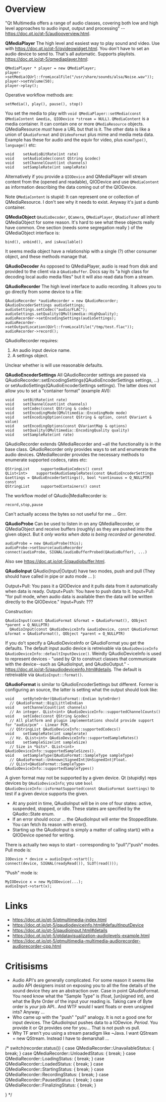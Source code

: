 # Overview
"Qt Multimedia offers a range of audio classes, covering both low and high level approaches to audio input, output and processing" -- https://doc.qt.io/qt-5/audiooverview.html.

**QMediaPlayer**
The high level and easiest way to play sound and video. Use with https://doc.qt.io/qt-5/qvideowidget.html. You don't have to set an audio device to send to. That's all automatic. Supports playlists. https://doc.qt.io/qt-5/qmediaplayer.html:

    QMediaPlayer * player = new QMediaPlayer;
    player->setMedia(QUrl::fromLocalFile("/usr/share/sounds/alsa/Noise.wav"));
    player->setVolume(50);
    player->play();

Operative workflow methods are:

    setMedia(), play(), pause(), stop()

You set the media to play with `void QMediaPlayer::setMedia(const QMediaContent &media, QIODevice *stream = NULL)`. `QMediaContent` is a media container. It can contain one or more `QMediaResource` objects. QMediaResource *must* have a URL but that is it. The other data is like a union of `QAudioFormat` and `QVideoFormat` plus mime and media meta data. Example has these for audio and the equiv for video, plus `mimeType()`, `language()` etc:

    void 	setAudioBitRate(int rate)
    void 	setAudioCodec(const QString &codec)
    void 	setChannelCount(int channels)
    void 	setSampleRate(int sampleRate)

Alternatively if you provide a `QIODevice` and QMediaPlayer will stream content from the (opened and readable), QIODevice and use `QMediaContent` as information describing the data coming out of the QIODevice.

Note `QMediaContent` is stupid: It can represent one or collection of QMediaResource. I don't see why it needs to exist. Anyway it's just a dumb container.

**QMediaObject**
`QAudioDecoder`, `QCamera`, `QMediaPlayer`, `QRadioTuner` all inherit QMediaObject for some reason. It's hard to see what these objects really have common. One section (needs some segregation really ) of the QMediaObject interface is:

    bind(), unbind(), and isAvailable()

It seems media object have a relationship with a single (?) other consumer object, and these methods manage that.

**QAudioDecoder**
As opposed to QMediaPlayer, audio is read from disk and provided to the client via a `QAudioBuffer`. Docs say its "a high class for decoding local audio media files" but it will also read data from a stream.

**QAudioRecorder**
The high level interface to audio recording. It allows you to go directly from some device to a file:

    QAudioRecorder *audioRecorder = new QAudioRecorder;
    QAudioEncoderSettings audioSettings;
    audioSettings.setCodec("audio/FLAC");
    audioSettings.setQuality(QMultimedia::HighQuality);
    audioRecorder->setEncodingSettings(audioSettings);
    audioRecorder->setOutputLocation(QUrl::fromLocalFile("/tmp/test.flac"));
    audioRecorder->record();

QAudioRecorder requires:

  1. An audio input device name.
  2. A settings object.

Unclear whether is will use reasonable defaults.

**QAudioEncoderSettings** All QAudioRecorder settings are passed via QAudioRecorder::setEncodingSettings(QAudioEncoderSettings settings, ...) or setAudioSettings(QAudioEncoderSettings settings). The latter does not allow you to set a "container format" (example AVI):

    void	setBitRate(int rate)
    void	setChannelCount(int channels)
    void	setCodec(const QString & codec)
    void	setEncodingMode(QMultimedia::EncodingMode mode)
    void	setEncodingOption(const QString & option, const QVariant & value)
    void	setEncodingOptions(const QVariantMap & options)
    void	setQuality(QMultimedia::EncodingQuality quality)
    void	setSampleRate(int rate)

QAudioRecorder extends QMediaRecorder and ~all the functionality is in the base class. QAudioRecorder only provides ways to set and enumerate the audio devices. QMediaRecorder provides the necessary methods to enumerate supported codecs, rates etc:

    QStringList 	supportedAudioCodecs() const
    QList<int> 	  supportedAudioSampleRates(const QAudioEncoderSettings &settings = QAudioEncoderSettings(), bool *continuous = Q_NULLPTR) const
    QStringList 	supportedContainers() const

The workflow model of QAudio|MediaRecorder is:

    record,stop,pause

Can't actually access the bytes so not useful for me ... Grrr.

**QAudioProbe**
Can be used to listen in on any QMediaRecorder, or QMediaObject and receive buffers (roughly) as they are pushed into the given object. But it *only works when data is being recorded or generated*.

    audioProbe = new QAudioProbe(this);
    audioProbe->setSource(audioRecorder
    connect(audioProbe, SIGNAL(audioBufferProbed(QAudioBuffer), ...)

Also see https://doc.qt.io/qt-5/qaudiobuffer.html.

**QAudioInput**
QAudio(Input|Output) have two modes, push and pull (They should have called in pipe or auto mode ...
):

  Output+Pull: You pass it a QIODevice and it pulls data from it automatically when data is ready.
  Output+Push: You have to push data to it.
  Input+Pull: "for pull mode, when audio data is available then the data will be written directly to the QIODevice."
  Input+Push: ???

Construction:

    QAudioInput(const QAudioFormat &format = QAudioFormat(), QObject *parent = Q_NULLPTR)
	  QAudioInput(const QAudioDeviceInfo &audioDevice, const QAudioFormat &format = QAudioFormat(), QObject *parent = Q_NULLPTR)

If you do't specify a QAudioDeviceInfo or QAudioFormat you get the defaults. The default input audio device is retreivable via `QAudioDeviceInfo QAudioDeviceInfo::defaultInputDevice()`. Weirdly QAudioDeviceInfo is used to represent devices - "used by Qt to construct classes that communicate with the device--such as QAudioInput, and QAudioOutput." - https://doc.qt.io/qt-5/qaudiodeviceinfo.html#details. The default is retreivable via `QAudioInput::format()`.

**QAudioFormat** is similar to QAudioEncoderSettings but different. Former is configuring an source, the latter is setting what the output should look like:

    void 	setByteOrder(QAudioFormat::Endian byteOrder)
      // QAudioFormat::Big|LittleEndian
    void 	setChannelCount(int channels)
      // An integer. QList<int> QAudioDeviceInfo::supportedChannelCounts()
    void 	setCodec(const QString &codec)
      // All platform and plugin implementations should provide support for "audio/pcm" - Linear PCM.
      // QStringList QAudioDeviceInfo::supportedCodecs()
    void 	setSampleRate(int samplerate)
      // Hz. QList<int> QAudioDeviceInfo::supportedSampleRates()
    void 	setSampleSize(int sampleSize)
      // Size in *bits*. QList<int> QAudioDeviceInfo::supportedSampleSizes().
    void 	setSampleType(QAudioFormat::SampleType sampleType)
      // QAudioFormat::Unknown|SignedInt|UnSignedInt|Float.
      // QList<QAudioFormat::SampleType> QAudioDeviceInfo::supportedSampleTypes()

A given format may not be supported by a given device. Qt (stupidly) reps devices by `QAudioDeviceInfo`; you use `bool QAudioDeviceInfo::isFormatSupported(const QAudioFormat &settings)` to test if a given device supports the given.

  + At any point in time, QAudioInput will be in one of four states: active, suspended, stopped, or idle. These states are specified by the QAudio::State enum.
  + If an error should occur ... the QAudioInput will enter the StoppedState. You can fetch its reason with error().
  + Starting up the QAudioInput is simply a matter of calling start() with a QIODevice opened for writing.

There is actually two ways to start - corresponding to "pull"/"push" modes. Pull mode is:

    IODevice * device = audioInput->start();
    connect(device, SIGNAL(readyRead()), SLOT(read()));

"Push" mode is:

    MyIODevice x = new MyIODevice(...);
    audioInput->start(x);

# Links

  + https://doc.qt.io/qt-5/qtmultimedia-index.html
  + https://doc.qt.io/qt-5/qaudiodeviceinfo.html#defaultInputDevice
  + https://doc.qt.io/qt-5/qaudioinput.html#details
  + https://doc.qt.io/qt-5/qtdatavisualization-audiolevels-example.html
  + https://doc.qt.io/qt-5/qtmultimedia-multimedia-audiorecorder-audiorecorder-cpp.html

# Critisisms

  + Audio API's are generally complicated. For some reason it seems like audio API designers insist on exposing you to all the fine details of the sound device they are an abstraction over. Case in point QAudioFormat. You need know what the "Sample Type" is (float, [un]signed int), and what the Byte Order of the input your reading is. Taking care of Byte order is *your* job API.. And WTF would I want floats or even unsigned ints? Anyway ...
  + Who came up with the  "push" "pull" analogy. It is not a good one for input devices. The QAudioInput pushes data to a IODevice. *Period*. You provide it or Qt provides one for you... That is not push vs pull.
  + Why TF aren't you using a stream paradigm like ~Java. I want QStream<AudioSample> =  new QStream<AudioSample>. Instead I have to demarshall ...


  /*
         switch(recorder.status()) {
    case QMediaRecorder::UnavailableStatus: {
        break;
    }
    case QMediaRecorder::UnloadedStatus: {
        break;
    }
    case QMediaRecorder::LoadingStatus: {
        break;
    }
    case QMediaRecorder::LoadedStatus: {
        break;
    }
    case QMediaRecorder::StartingStatus: {
        break;
    }
    case QMediaRecorder::RecordingStatus: {
        break;
    }
    case QMediaRecorder::PausedStatus: {
        break;
    }
    case QMediaRecorder::FinalizingStatus: {
        break;
    }

}
*/
